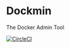 # Dockmin
The Docker Admin Tool

[![CircleCI](https://circleci.com/gh/TLyngeJ/dockmin.svg?style=svg)](https://circleci.com/gh/TLyngeJ/dockmin)

